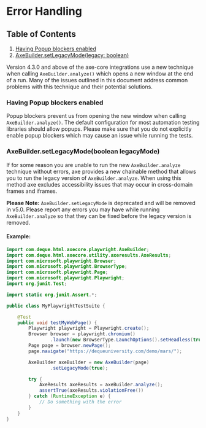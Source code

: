 # Error Handling

## Table of Contents

1. [Having Popup blockers enabled](#having-popup-blockers-enabled)
2. [AxeBuilder.setLegacyMode(legacy: boolean)](#AxeBuildersetlegacymodeboolean-legacyMode)

Version 4.3.0 and above of the axe-core integrations use a new technique when calling `AxeBuilder.analyze()` which opens
a new window at the end of a run. Many of the issues outlined in this document address common problems with this
technique and their potential solutions.

### Having Popup blockers enabled

Popup blockers prevent us from opening the new window when calling `AxeBuilder.analyze()`. The default configuration for
most automation testing libraries should allow popups. Please make sure that you do not explicitly enable popup blockers
which may cause an issue while running the tests.

### AxeBuilder.setLegacyMode(boolean legacyMode)

If for some reason you are unable to run the new `AxeBuilder.analyze` technique without errors, axe provides a new
chainable method that allows you to run the legacy version of `AxeBuilder.analyze`. When using this method axe excludes
accessibility issues that may occur in cross-domain frames and iframes.

**Please Note:** `AxeBuilder.setLegacyMode` is deprecated and will be removed in v5.0. Please report any errors you may
have while running `AxeBuilder.analyze` so that they can be fixed before the legacy version is removed.

#### Example:

```java
import com.deque.html.axecore.playwright.AxeBuilder;
import com.deque.html.axecore.utility.axeresults.AxeResults;
import com.microsoft.playwright.Browser;
import com.microsoft.playwright.BrowserType;
import com.microsoft.playwright.Page;
import com.microsoft.playwright.Playwright;
import org.junit.Test;

import static org.junit.Assert.*;

public class MyPlaywrightTestSuite {

    @Test
    public void testMyWebPage() {
        Playwright playwright = Playwright.create();
        Browser browser = playwright.chromium()
                .launch(new BrowserType.LaunchOptions().setHeadless(true));
        Page page = browser.newPage();
        page.navigate("https://dequeuniversity.com/demo/mars/");

        AxeBuilder axeBuilder = new AxeBuilder(page)
                .setLegacyMode(true);

        try {
            AxeResults axeResults = axeBuilder.analyze();
            assertTrue(axeResults.violationFree())
        } catch (RuntimeException e) {
            // Do something with the error
        }
    }
}
```
